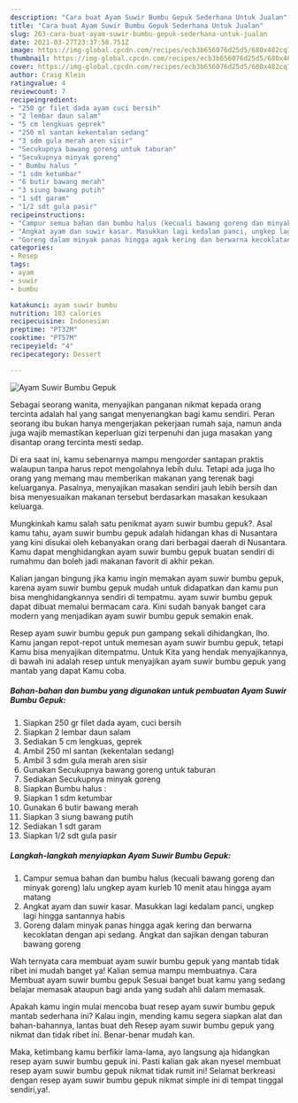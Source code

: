 ```yaml
---
description: "Cara buat Ayam Suwir Bumbu Gepuk Sederhana Untuk Jualan"
title: "Cara buat Ayam Suwir Bumbu Gepuk Sederhana Untuk Jualan"
slug: 263-cara-buat-ayam-suwir-bumbu-gepuk-sederhana-untuk-jualan
date: 2021-03-27T23:37:58.751Z
image: https://img-global.cpcdn.com/recipes/ecb3b656076d25d5/680x482cq70/ayam-suwir-bumbu-gepuk-foto-resep-utama.jpg
thumbnail: https://img-global.cpcdn.com/recipes/ecb3b656076d25d5/680x482cq70/ayam-suwir-bumbu-gepuk-foto-resep-utama.jpg
cover: https://img-global.cpcdn.com/recipes/ecb3b656076d25d5/680x482cq70/ayam-suwir-bumbu-gepuk-foto-resep-utama.jpg
author: Craig Klein
ratingvalue: 4
reviewcount: 7
recipeingredient:
- "250 gr filet dada ayam cuci bersih"
- "2 lembar daun salam"
- "5 cm lengkuas geprek"
- "250 ml santan kekentalan sedang"
- "3 sdm gula merah aren sisir"
- "Secukupnya bawang goreng untuk taburan"
- "Secukupnya minyak goreng"
- " Bumbu halus "
- "1 sdm ketumbar"
- "6 butir bawang merah"
- "3 siung bawang putih"
- "1 sdt garam"
- "1/2 sdt gula pasir"
recipeinstructions:
- "Campur semua bahan dan bumbu halus (kecuali bawang goreng dan minyak goreng) lalu ungkep ayam kurleb 10 menit atau hingga ayam matang"
- "Angkat ayam dan suwir kasar. Masukkan lagi kedalam panci, ungkep lagi hingga santannya habis"
- "Goreng dalam minyak panas hingga agak kering dan berwarna kecoklatan dengan api sedang. Angkat dan sajikan dengan taburan bawang goreng"
categories:
- Resep
tags:
- ayam
- suwir
- bumbu

katakunci: ayam suwir bumbu 
nutrition: 103 calories
recipecuisine: Indonesian
preptime: "PT32M"
cooktime: "PT57M"
recipeyield: "4"
recipecategory: Dessert

---
```



![Ayam Suwir Bumbu Gepuk](https://img-global.cpcdn.com/recipes/ecb3b656076d25d5/680x482cq70/ayam-suwir-bumbu-gepuk-foto-resep-utama.jpg)

Sebagai seorang wanita, menyajikan panganan nikmat kepada orang tercinta adalah hal yang sangat menyenangkan bagi kamu sendiri. Peran seorang ibu bukan hanya mengerjakan pekerjaan rumah saja, namun anda juga wajib memastikan keperluan gizi terpenuhi dan juga masakan yang disantap orang tercinta mesti sedap.

Di era  saat ini, kamu sebenarnya mampu mengorder santapan praktis walaupun tanpa harus repot mengolahnya lebih dulu. Tetapi ada juga lho orang yang memang mau memberikan makanan yang terenak bagi keluarganya. Pasalnya, menyajikan masakan sendiri jauh lebih bersih dan bisa menyesuaikan makanan tersebut berdasarkan masakan kesukaan keluarga. 



Mungkinkah kamu salah satu penikmat ayam suwir bumbu gepuk?. Asal kamu tahu, ayam suwir bumbu gepuk adalah hidangan khas di Nusantara yang kini disukai oleh kebanyakan orang dari berbagai daerah di Nusantara. Kamu dapat menghidangkan ayam suwir bumbu gepuk buatan sendiri di rumahmu dan boleh jadi makanan favorit di akhir pekan.

Kalian jangan bingung jika kamu ingin memakan ayam suwir bumbu gepuk, karena ayam suwir bumbu gepuk mudah untuk didapatkan dan kamu pun bisa menghidangkannya sendiri di tempatmu. ayam suwir bumbu gepuk dapat dibuat memalui bermacam cara. Kini sudah banyak banget cara modern yang menjadikan ayam suwir bumbu gepuk semakin enak.

Resep ayam suwir bumbu gepuk pun gampang sekali dihidangkan, lho. Kamu jangan repot-repot untuk memesan ayam suwir bumbu gepuk, tetapi Kamu bisa menyajikan ditempatmu. Untuk Kita yang hendak menyajikannya, di bawah ini adalah resep untuk menyajikan ayam suwir bumbu gepuk yang mantab yang dapat Kamu coba.

<!--inarticleads1-->

##### Bahan-bahan dan bumbu yang digunakan untuk pembuatan Ayam Suwir Bumbu Gepuk:

1. Siapkan 250 gr filet dada ayam, cuci bersih
1. Siapkan 2 lembar daun salam
1. Sediakan 5 cm lengkuas, geprek
1. Ambil 250 ml santan (kekentalan sedang)
1. Ambil 3 sdm gula merah aren sisir
1. Gunakan Secukupnya bawang goreng untuk taburan
1. Sediakan Secukupnya minyak goreng
1. Siapkan  Bumbu halus :
1. Siapkan 1 sdm ketumbar
1. Gunakan 6 butir bawang merah
1. Siapkan 3 siung bawang putih
1. Sediakan 1 sdt garam
1. Siapkan 1/2 sdt gula pasir




<!--inarticleads2-->

##### Langkah-langkah menyiapkan Ayam Suwir Bumbu Gepuk:

1. Campur semua bahan dan bumbu halus (kecuali bawang goreng dan minyak goreng) lalu ungkep ayam kurleb 10 menit atau hingga ayam matang
1. Angkat ayam dan suwir kasar. Masukkan lagi kedalam panci, ungkep lagi hingga santannya habis
1. Goreng dalam minyak panas hingga agak kering dan berwarna kecoklatan dengan api sedang. Angkat dan sajikan dengan taburan bawang goreng




Wah ternyata cara membuat ayam suwir bumbu gepuk yang mantab tidak ribet ini mudah banget ya! Kalian semua mampu membuatnya. Cara Membuat ayam suwir bumbu gepuk Sesuai banget buat kamu yang sedang belajar memasak ataupun bagi anda yang sudah ahli dalam memasak.

Apakah kamu ingin mulai mencoba buat resep ayam suwir bumbu gepuk mantab sederhana ini? Kalau ingin, mending kamu segera siapkan alat dan bahan-bahannya, lantas buat deh Resep ayam suwir bumbu gepuk yang nikmat dan tidak ribet ini. Benar-benar mudah kan. 

Maka, ketimbang kamu berfikir lama-lama, ayo langsung aja hidangkan resep ayam suwir bumbu gepuk ini. Pasti kalian gak akan nyesel membuat resep ayam suwir bumbu gepuk nikmat tidak rumit ini! Selamat berkreasi dengan resep ayam suwir bumbu gepuk nikmat simple ini di tempat tinggal sendiri,ya!.


